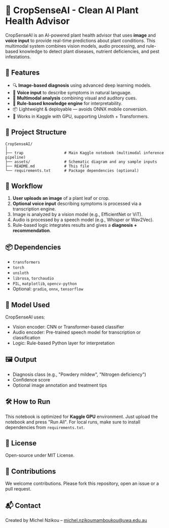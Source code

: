 # 🌿 CropSenseAI - Clean AI Plant Health Advisor

CropSenseAI is an AI-powered plant health advisor that uses **image** and **voice input** to provide real-time predictions about plant conditions. This multimodal system combines vision models, audio processing, and rule-based knowledge to detect plant diseases, nutrient deficiencies, and pest infestations.

## 🚀 Features

- 🔍 **Image-based diagnosis** using advanced deep learning models.
- 🎤 **Voice input** to describe symptoms in natural language.
- 🤖 **Multimodal analysis** combining visual and auditory cues.
- 🧠 **Rule-based knowledge engine** for interpretability.
- 📦 Lightweight & deployable — avoids ONNX mobile conversion.
- 🧪 Works in Kaggle with GPU, supporting Unsloth + Transformers.

## 📁 Project Structure

```
CropSenseAI/
│
├── trap                  # Main Kaggle notebook (multimodal inference pipeline)
├── assets/               # Schematic diagram and any sample inputs
├── README.md             # This file
└── requirements.txt      # Package dependencies (optional)
```

## 🧬 Workflow

1. **User uploads an image** of a plant leaf or crop.
2. **Optional voice input** describing symptoms is processed via a transcription engine.
3. Image is analyzed by a vision model (e.g., EfficientNet or ViT).
4. Audio is processed by a speech model (e.g., Whisper or Wav2Vec).
5. Rule-based logic integrates results and gives a **diagnosis + recommendation**.

## 📦 Dependencies

- `transformers`
- `torch`
- `unsloth`
- `librosa`, `torchaudio`
- `PIL`, `matplotlib`, `opencv-python`
- Optional: `gradio`, `onnx`, `tensorflow`

## 🧠 Model Used

CropSenseAI uses:
- Vision encoder: CNN or Transformer-based classifier
- Audio encoder: Pre-trained speech model for transcription or classification
- Logic: Rule-based Python layer for interpretation

## 🖼️ Output

- Diagnosis class (e.g., "Powdery mildew", "Nitrogen deficiency")
- Confidence score
- Optional image annotation and treatment tips

## 🛠️ How to Run

This notebook is optimized for **Kaggle GPU** environment. Just upload the notebook and press "Run All". For local runs, make sure to install dependencies from `requirements.txt`.

## 📌 License

Open-source under MIT License.

## 🤝 Contributions

We welcome contributions. Please fork this repository, open an issue or a pull request.

## 📬 Contact

Created by Michel Nzikou – [michel.nzikoumamboukou@uwa.edu.au](mailto:michel.nzikoumamboukou@uwa.edu.au)
